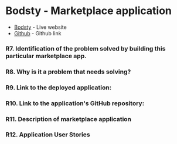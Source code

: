 # Bodsty - Marketplace application


* [Bodsty](https://agile-bastion-16832.herokuapp.com/) - Live website
* [Github](https://github.com/achman1729/Bodtsy-marketplace) - Github link


### R7. Identification of the problem solved by building this particular marketplace app.


### R8. Why is it a problem that needs solving?

### R9. Link to the deployed application:

### R10. Link to the application's GitHub repository:

### R11. Description of marketplace application


### R12. Application User Stories

